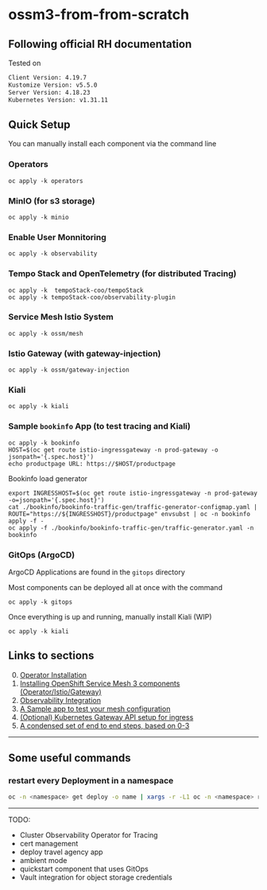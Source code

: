 # ossm3-from-from-scratch
Following official RH documentation
---
Tested on
```bash
Client Version: 4.19.7
Kustomize Version: v5.5.0
Server Version: 4.18.23
Kubernetes Version: v1.31.11
```
## Quick Setup 

You can manually install each component via the command line

### Operators

```
oc apply -k operators
```

### MinIO (for s3 storage)

```
oc apply -k minio
```

### Enable User Monnitoring

```
oc apply -k observability
```

### Tempo Stack and OpenTelemetry (for distributed Tracing)
```
oc apply -k  tempoStack-coo/tempoStack
oc apply -k tempoStack-coo/observability-plugin
```
### Service Mesh Istio System
``` 
oc apply -k ossm/mesh
```
### Istio Gateway (with gateway-injection)
```
oc apply -k ossm/gateway-injection
```

### Kiali
```
oc apply -k kiali
```

### Sample `bookinfo` App (to test tracing and Kiali)
```
oc apply -k bookinfo
HOST=$(oc get route istio-ingressgateway -n prod-gateway -o jsonpath='{.spec.host}')
echo productpage URL: https://$HOST/productpage
```            

Bookinfo load generator
```
export INGRESSHOST=$(oc get route istio-ingressgateway -n prod-gateway -o=jsonpath='{.spec.host}')
cat ./bookinfo/bookinfo-traffic-gen/traffic-generator-configmap.yaml | ROUTE="https://${INGRESSHOST}/productpage" envsubst | oc -n bookinfo apply -f - 
oc apply -f ./bookinfo/bookinfo-traffic-gen/traffic-generator.yaml -n bookinfo
```

### GitOps (ArgoCD)

ArgoCD Applications are found in the `gitops` directory

Most components can be deployed all at once with the command

```
oc apply -k gitops
```

Once everything is up and running, manually install Kiali (WIP)
```
oc apply -k kiali
```

## Links to sections

0. [Operator Installation](/00_OPERATORS.md)
1. [Installing OpenShift Service Mesh 3 components (Operator/Istio/Gateway)](/01_OSSM_SETUP.md)
2. [Observability Integration](/02_OBSERVABILITY.md)
3. [A Sample app to test your mesh configuration](/03_SAMPLE_APPS.md)
4. [(Optional) Kubernetes Gateway API setup for ingress](/04_GATEWAY_API)
5. [A condensed set of end to end steps, based on 0-3](/05_STEPS.md)

---
## Some useful commands

### restart every Deployment in a namespace
```bash
oc -n <namespace> get deploy -o name | xargs -r -L1 oc -n <namespace> rollout restart
```


---
TODO: 
- Cluster Observability Operator for Tracing
- cert management
- deploy travel agency app
- ambient mode
- quickstart component that uses GitOps
- Vault integration for object storage credentials